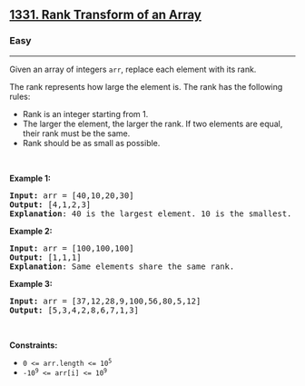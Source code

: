 <h2><a href="https://leetcode.com/problems/rank-transform-of-an-array/?envType=daily-question&envId=2025-02-19">1331. Rank Transform of an Array</a></h2><h3>Easy</h3><hr><p>Given an array of integers&nbsp;<code>arr</code>, replace each element with its rank.</p>

<p>The rank represents how large the element is. The rank has the following rules:</p>

<ul>
	<li>Rank is an integer starting from 1.</li>
	<li>The larger the element, the larger the rank. If two elements are equal, their rank must be the same.</li>
	<li>Rank should be as small as possible.</li>
</ul>

<p>&nbsp;</p>
<p><strong class="example">Example 1:</strong></p>

<pre>
<strong>Input:</strong> arr = [40,10,20,30]
<strong>Output:</strong> [4,1,2,3]
<strong>Explanation</strong>: 40 is the largest element. 10 is the smallest. 20 is the second smallest. 30 is the third smallest.</pre>

<p><strong class="example">Example 2:</strong></p>

<pre>
<strong>Input:</strong> arr = [100,100,100]
<strong>Output:</strong> [1,1,1]
<strong>Explanation</strong>: Same elements share the same rank.
</pre>

<p><strong class="example">Example 3:</strong></p>

<pre>
<strong>Input:</strong> arr = [37,12,28,9,100,56,80,5,12]
<strong>Output:</strong> [5,3,4,2,8,6,7,1,3]
</pre>

<p>&nbsp;</p>
<p><strong>Constraints:</strong></p>

<ul>
	<li><code>0 &lt;= arr.length &lt;= 10<sup>5</sup></code></li>
	<li><code>-10<sup>9</sup>&nbsp;&lt;= arr[i] &lt;= 10<sup>9</sup></code></li>
</ul>
